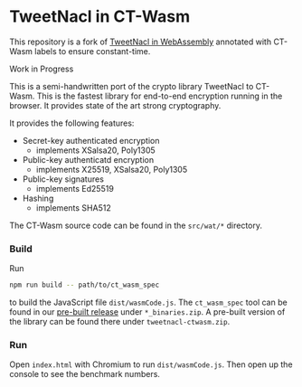 # TweetNacl in CT-Wasm

This repository is a fork of [TweetNacl in WebAssembly](https://github.com/TorstenStueber/TweetNacl-WebAssembly) annotated with CT-Wasm labels to ensure constant-time.

Work in Progress

This is a semi-handwritten port of the crypto library TweetNacl to CT-Wasm. This is the fastest library for end-to-end encryption running in the browser. It provides state of the art strong cryptography.

It provides the following features:

- Secret-key authenticated encryption
	- implements XSalsa20, Poly1305
- Public-key authenticatd encryption
	- implements X25519, XSalsa20, Poly1305
- Public-key signatures
	- implements Ed25519
- Hashing
	- implements SHA512

The CT-Wasm source code can be found in the `src/wat/*` directory. 

### Build

Run
```bash
npm run build -- path/to/ct_wasm_spec
```
to build the JavaScript file `dist/wasmCode.js`.
The `ct_wasm_spec` tool can be found in our
[pre-built release](https://github.com/PLSysSec/ct-wasm-spec/releases)
under `*_binaries.zip`. 
A pre-built version of the library 
can be found there under `tweetnacl-ctwasm.zip`.

### Run

Open `index.html` with Chromium to run `dist/wasmCode.js`. Then open up the console 
to see the benchmark numbers. 
